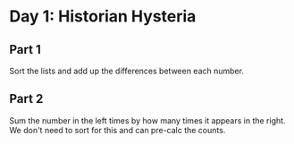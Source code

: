 # Day 1: Historian Hysteria

## Part 1

Sort the lists and add up the differences between each number.

## Part 2

Sum the number in the left times by how many times it appears in the right.
We don't need to sort for this and can pre-calc the counts.

